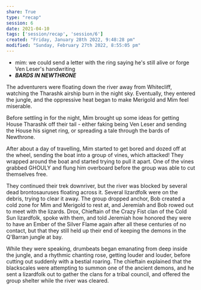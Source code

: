 ```yaml
---
share: True
type: "recap"
session: 6
date: 2021-04-10
tags: ['session/recap', 'session/6']
created: "Friday, January 28th 2022, 9:48:28 pm"
modified: "Sunday, February 27th 2022, 8:55:05 pm"
---
```

- mim: we could send a letter with the ring saying he's still alive or forge Ven Leser's handwriting
- _**BARDS IN NEWTHRONE**_

The adventurers were floating down the river away from Whitecliff, watching the Tharashk airship burn in the night sky. Eventually, they entered the jungle, and the oppressive heat began to make Merigold and Mim feel miserable.

Before settling in for the night, Mim brought up some ideas for getting House Tharashk off their tail - either faking being Ven Leser and sending the House his signet ring, or spreading a tale through the bards of Newthrone.

After about a day of travelling, Mim started to get bored and dozed off at the wheel, sending the boat into a group of vines, which attacked! They wrapped around the boat and started trying to pull it apart. One of the vines grabbed GHOULY and flung him overboard before the group was able to cut themselves free.

They continued their trek downriver, but the river was blocked by several dead brontosauruses floating across it. Several lizardfolk were on the debris, trying to clear it away. The group dropped anchor, Bob created a cold zone for Mim and Merigold to rest at, and Jeremiah and Bob rowed out to meet with the lizards. Drox, Chieftain of the Crazy Fist clan of the Cold Sun lizardfolk, spoke with them, and told Jeremiah how honored they were to have an Ember of the Silver Flame again after all these centuries of no contact, but that they still held up their end of keeping the demons in the Q'Barran jungle at bay.

While they were speaking, drumbeats began emanating from deep inside the jungle, and a rhythmic chanting rose, getting louder and louder, before cutting out suddenly with a bestial roaring. The chieftain explained that the blackscales were attempting to summon one of the ancient demons, and he sent a lizardfolk out to gather the clans for a tribal council, and offered the group shelter while the river was cleared.